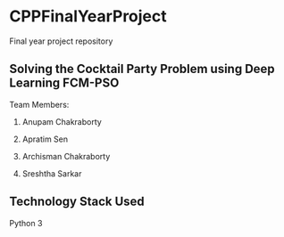 # CPPFinalYearProject

Final year project repository

## Solving the Cocktail Party Problem using Deep Learning FCM-PSO

Team Members:

  1. Anupam Chakraborty

  2. Apratim Sen

  3. Archisman Chakraborty

  4. Sreshtha Sarkar

## Technology Stack Used

Python 3

